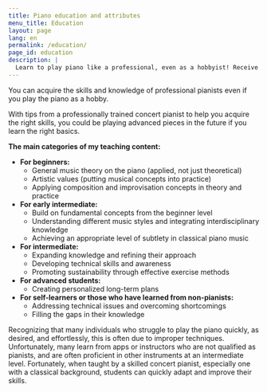 ```yaml
---
title: Piano education and attributes
menu_title: Education
layout: page
lang: en
permalink: /education/
page_id: education
description: |
  Learn to play piano like a professional, even as a hobbyist! Receive guidance from a professionally trained concert pianist to build a solid musical foundation and master advanced piano pieces. Lessons include music theory, artistic development, and technical improvement for beginners to advanced levels. Special support for self-taught learners to address gaps and refine technique. Discover effective practice methods and create a personalized learning plan with an experienced pianist to elevate your piano skills.
---
```


You can acquire the skills and knowledge of professional pianists even if you play the piano as a hobby. 

With tips from a professionally trained concert pianist to help you acquire the right skills, you could be playing advanced pieces in the future if you learn the right basics.

**The main categories of my teaching content:**
- **For beginners:**<br>
    - General music theory on the piano (applied, not just theoretical)
    - Artistic values (putting musical concepts into practice)
    - Applying composition and improvisation concepts in theory and practice
- **For early intermediate:**<br>
    - Build on fundamental concepts from the beginner level
    - Understanding different music styles and integrating interdisciplinary knowledge
    - Achieving an appropriate level of subtlety in classical piano music
- **For intermediate:**<br>
    - Expanding knowledge and refining their approach
    - Developing technical skills and awareness
    - Promoting sustainability through effective exercise methods
- **For advanced students:**<br>
    - Creating personalized long-term plans
- **For self-learners or those who have learned from non-pianists:**<br>
    - Addressing technical issues and overcoming shortcomings
    - Filling the gaps in their knowledge

Recognizing that many individuals who struggle to play the piano quickly, as desired, and effortlessly, this is often due to improper techniques. Unfortunately, many learn from apps or instructors who are not qualified as pianists, and are often proficient in other instruments at an intermediate level. Fortunately, when taught by a skilled concert pianist, especially one with a classical background, students can quickly adapt and improve their skills.
